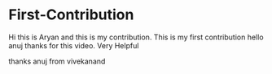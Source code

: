 # First-Contribution
Hi this is Aryan and this is my contribution.
This is my first contribution
hello anuj thanks for this video. Very Helpful

thanks anuj from vivekanand